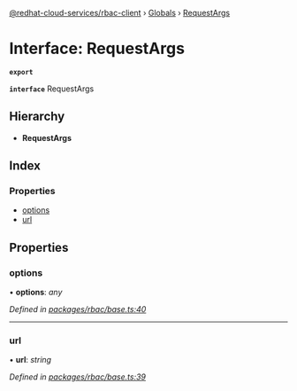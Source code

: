 [@redhat-cloud-services/rbac-client](../README.md) › [Globals](../globals.md) › [RequestArgs](requestargs.md)

# Interface: RequestArgs

**`export`** 

**`interface`** RequestArgs

## Hierarchy

* **RequestArgs**

## Index

### Properties

* [options](requestargs.md#options)
* [url](requestargs.md#url)

## Properties

###  options

• **options**: *any*

*Defined in [packages/rbac/base.ts:40](https://github.com/fhlavac/javascript-clients/blob/master/packages/rbac/base.ts#L40)*

___

###  url

• **url**: *string*

*Defined in [packages/rbac/base.ts:39](https://github.com/fhlavac/javascript-clients/blob/master/packages/rbac/base.ts#L39)*
